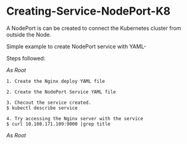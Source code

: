 # Creating-Service-NodePort-K8
A NodePort is can be created to connect the Kubernetes cluster from outside the Node.

Simple example to create NodePort service with YAML-

Steps followed:

*As Root*
```
1. Create the Nginx deploy YAML file

2. Create the NodePort Service YAML file

3. Checout the service created.
$ kubectl describe service

4. Try accessing the Nginx server with the service
$ curl 10.108.171.109:9000 |grep title

```
*As Root*
